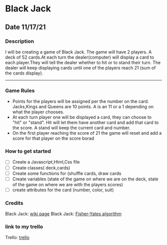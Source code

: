 # Black Jack
## Date 11/17/21

### **Description** 
I will be creating a game of Black Jack. 
The game will have 2 players. A deck of 52 cards.At each turn the dealer(computer) will display a card to each player.They will tell the dealer whether to hit or to stand their turn. The dealer will keep displaying cards until one of the players reach 21 (sum of the cards display).

***
### **Game Rules**
* Points for the players will be assigned per the number on the card. Jacks,Kings and Queens are 10 points. A is an 11 or a 1 depending on what the player chooses.
* At each turn player one will be displayed a card, they can choose to "hit" or "stand". Hit will let them have another card and add that card to the score. A stand will keep the current card and number.
* On the first player reaching the score of 21 the game will reset and add a score for that player on the score borad

### **How to get started**

- [ ] Create a Javascript,Html,Css file
- [ ] Create classes( deck,cards)
- [ ] Create some functions for (shuffle cards, draw cards
- [ ] Create variables (state of the game on where we are on the deck, state of the game on where we are with the players scores)
- [ ] create attributes for the card (number, color, suit)
 
### **Credits**
Black Jack: [wiki page](https://en.wikipedia.org/wiki/Blackjack)
Black Jack: [Fisher-Yates algorithm](https://en.wikipedia.org/wiki/Fisher%E2%80%93Yates_shuffle)
### **link to my trello**
Trello: [trello](https://trello.com/b/ytko5aU4/simple-project-board)
